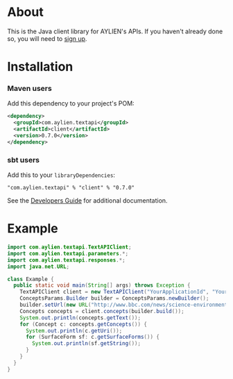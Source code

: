 About
=====

This is the Java client library for AYLIEN's APIs. If you haven't already done so, you will need to [sign up](https://developer.aylien.com/signup).

Installation
============

### Maven users

Add this dependency to your project's POM:

```xml
<dependency>
  <groupId>com.aylien.textapi</groupId>
  <artifactId>client</artifactId>
  <version>0.7.0</version>
</dependency>
```

### sbt users

Add this to your `libraryDependencies`:

    "com.aylien.textapi" % "client" % "0.7.0"

See the [Developers Guide](https://developer.aylien.com/docs) for additional documentation.

Example
=======

```java
import com.aylien.textapi.TextAPIClient;
import com.aylien.textapi.parameters.*;
import com.aylien.textapi.responses.*;
import java.net.URL;

class Example {
  public static void main(String[] args) throws Exception {
    TextAPIClient client = new TextAPIClient("YourApplicationId", "YourApplicationKey");
    ConceptsParams.Builder builder = ConceptsParams.newBuilder();
    builder.setUrl(new URL("http://www.bbc.com/news/science-environment-30097648"));
    Concepts concepts = client.concepts(builder.build());
    System.out.println(concepts.getText());
    for (Concept c: concepts.getConcepts()) {
      System.out.println(c.getUri());
      for (SurfaceForm sf: c.getSurfaceForms()) {
        System.out.println(sf.getString());
      }
    }
  }
}
```
